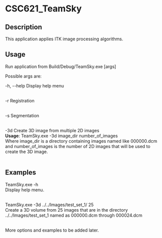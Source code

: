 # CSC621_TeamSky

## Description

This application applies ITK image processing algorithms.<br />

## Usage

Run application from Build/Debug/TeamSky.exe [args]<br />

Possible args are:<br />

-h, --help Display help menu<br />
<br />

-r Registration<br />
<br />

-s Segmentation<br />
<br />

-3d Create 3D image from multiple 2D images<br />
**Usage**: TeamSky.exe -3d image_dir number_of_images<br />
Where image_dir is a directory containing images named like 000000.dcm and number_of_images is the number of 2D images that will be used to create the 3D image.<br /> 
<br/>

## Examples

TeamSky.exe -h<br />
Display help menu.<br />
<br />

TeamSky.exe -3d ../../Images/test_set_1/ 25<br />
Create a 3D volume from 25 images that are in the directory ../../Images/test_set_1 named as 000000.dcm through 000024.dcm<br />
<br />

More options and examples to be added later.